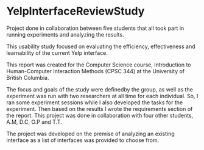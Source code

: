 # YelpInterfaceReviewStudy

Project done in collaboration between five students that all took part in running experiments and analyzing the results.

This usability study focused on evaluating the efficiency, effectiveness and learnability of the current Yelp interface.

This report was created for the Computer Science course, Introduction to Human-Computer Interaction Methods (CPSC 344)
at the University of British Columbia.

The focus and goals of the study were definedby the group, as well as the experiment was run with two researchers at all
time for each individual. So, I ran some experiment sessions while I also developed the tasks for the experiment. 
Then based on the results I wrote the requirements section of the report. This project was done in collaboration with 
four other students, A.M, D.C, O.P and T.T.

The project was developed on the premise of analyzing an existing interface as a list of interfaces was provided to choose 
from.

